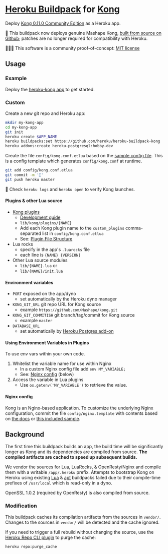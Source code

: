 [Heroku Buildpack](https://devcenter.heroku.com/articles/buildpacks) for [Kong](https://getkong.org/about/)
=========================
Deploy [Kong 0.11.0 Community Edition](http://blog.mashape.com/kong-ce-0-11-0-released/) as a Heroku app.

🌈 This buildpack now deploys genuine Mashape Kong, [built from source on Github](bin/compile#L226); patches are no longer required for compatibility with Heroku.

🔬👩‍💻 This software is a community proof-of-concept: [MIT license](LICENSE)


Usage
-----

### Example

Deploy the [heroku-kong app](https://github.com/heroku/heroku-kong) to get started.

### Custom

Create a new git repo and Heroku app:

```bash
mkdir my-kong-app
cd my-kong-app
git init
heroku create $APP_NAME
heroku buildpacks:set https://github.com/heroku/heroku-buildpack-kong
heroku addons:create heroku-postgresql:hobby-dev
```

Create the file `config/kong.conf.etlua` based on the [sample config file](config/kong.conf.etlua.sample). This is a config template which generates `config/kong.conf` at runtime.

```bash
git add config/kong.conf.etlua
git commit -m '🐒'
git push heroku master
```

🚀 Check `heroku logs` and `heroku open` to verify Kong launches.

#### Plugins & other Lua source

  * [Kong plugins](https://getkong.org/plugins/)
    * [Development guide](https://getkong.org/docs/0.11.x/plugin-development/)
    * `lib/kong/plugins/{NAME}`
    * Add each Kong plugin name to the `custom_plugins` comma-separated list in `config/kong.conf.etlua` 
    * See: [Plugin File Structure](https://getkong.org/docs/0.11.x/plugin-development/file-structure/)
  * Lua rocks
    * specify in the app's `.luarocks` file
    * each line is `{NAME} {VERSION}`
  * Other Lua source modules
    * `lib/{NAME}.lua` or
    * `lib/{NAME}/init.lua`

#### Environment variables

  * `PORT` exposed on the app/dyno
    * set automatically by the Heroku dyno manager
  * `KONG_GIT_URL` git repo URL for Kong source
    * example `https://github.com/Mashape/kong.git`
  * `KONG_GIT_COMMITISH` git branch/tag/commit for Kong source
    * example `master`
  * `DATABASE_URL`
    * set automatically by [Heroku Postgres add-on](https://elements.heroku.com/addons/heroku-postgresql)


#### Using Environment Variables in Plugins

To use env vars within your own code.

  1. Whitelist the variable name for use within Nginx 
     * In a custom Nginx config file add `env MY_VARIABLE;`
     * See: [Nginx config](#user-content-nginx-config) (below)
  2. Access the variable in Lua plugins
     * Use `os.getenv('MY_VARIABLE')` to retrieve the value.


#### Nginx config

Kong is an Nginx-based application. To customize the underlying Nginx configuration, commit the file `config/nginx.template` with contents based on [the docs](https://getkong.org/docs/0.11.x/configuration/#custom-nginx-configuration) or [this included sample](config/nginx.template.sample).

Background
----------
The first time this buildpack builds an app, the build time will be significantly longer as Kong and its dependencies are compiled from source. **The compiled artifacts are cached to speed up subsequent builds.**

We vendor the sources for Lua, LuaRocks, & OpenResty/Nginx and compile them with a writable `/app/.heroku` prefix. Attempts to bootstrap Kong on Heroku using existing [Lua](https://github.com/leafo/heroku-buildpack-lua) & [apt](https://github.com/heroku/heroku-buildpack-apt) buildpacks failed due to their compile-time prefixes of `/usr/local` which is read-only in a dyno.

OpenSSL 1.0.2 (required by OpenResty) is also compiled from source.


### Modification

This buildpack caches its compilation artifacts from the sources in `vendor/`. Changes to the sources in `vendor/` will be detected and the cache ignored.

If you need to trigger a full rebuild without changing the source, use the [Heroku Repo CLI plugin](https://github.com/heroku/heroku-repo) to purge the cache:

```bash
heroku repo:purge_cache
```
